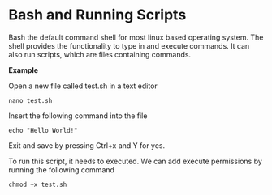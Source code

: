 # Bash and Running Scripts

Bash the default command shell for most linux based operating system. The shell provides the functionality to type in and execute commands. It can also run scripts, which are files containing commands.

**Example**

Open a new file called test.sh in a text editor

`nano test.sh`

Insert the following command into the file

`echo "Hello World!"`

Exit and save by pressing Ctrl+x and Y for yes.

To run this script, it needs to executed. We can add execute permissions by running the following command

`chmod +x test.sh`



